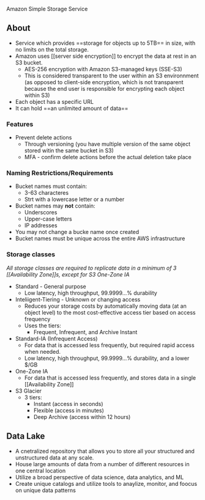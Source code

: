 Amazon Simple Storage Service

## About
- Service which provides ==storage for objects up to 5TB== in size, with no limits on the total storage.
- Amazon uses [[server side encryption]] to encrypt the data at rest in an S3 bucket.
	- AES-256 encryption with Amazon S3-managed keys (SSE-S3)
	- This is considered transparent to the user within an S3 environnment (as opposed to client-side encryption, which is not transparent because the end user is responsible for encrypting each object within S3)
- Each object has a specific URL
- It can hold ==an unlimited amount of data==

### Features
- Prevent delete actions
	- Through versioning (you have multiple version of the same object stored witin the same bucket in S3)
	- MFA - confirm delete actions before the actual deletion take place

### Naming Restrictions/Requirements
- Bucket names must contain:
	- 3-63 characteres
	- Strt with a lowercase letter or a number
- Bucket names may **not** contain:
	- Underscores
	- Upper-case letters
	- IP addresses
- You may not change a bucke name once created
- Bucket names must be unique across the entire AWS infrastructure

### Storage classes
*All storage classes are required to replicate data in a minimum of 3 [[Availability Zone]]s, except for S3 One-Zone IA*
- Standard - General purpose
	- Low latency, high throughput, 99.9999...% durability
- Inteliigent-Tiering - Unknown or changing access
	- Reduces your storage costs by automatically moving data (at an object level) to the most cost-effective access tier based on access frequency
	- Uses the tiers:
		- Frequent, Infrequent, and Archive Instant
- Standard-IA (Infrequent Access)
	- For data that is accessed less frequently, but required rapid access when needed.
	- Low latency, high throughput, 99.9999...% durability, and a lower $/GB
- One-Zone IA
	- For data that is accessed less frequently, and stores data in a single [[Availability Zone]]
- S3 Glacier
	- 3 tiers:
		- Instant (access in seconds)
		- Flexible (access in minutes)
		- Deep Archive (access within 12 hours)

## Data Lake
- A cnetralized repository that allows you to store all your structured and unstructured data at any scale.
- House large amounts of data from a number of different resources in one central location
- Utilize a broad perspective of data science, data analytics, and ML
- Create unique catalogs and utilize tools to anaylize, monitor, and foocus on unique data patterns